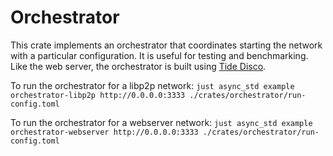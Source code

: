 # Orchestrator

This crate implements an orchestrator that coordinates starting the network with a particular configuration.  It is useful for testing and benchmarking.  Like the web server, the orchestrator is built using [Tide Disco](https://github.com/EspressoSystems/tide-disco).  

To run the orchestrator for a libp2p network: `just async_std example orchestrator-libp2p http://0.0.0.0:3333 ./crates/orchestrator/run-config.toml`

To run the orchestrator for a webserver network: `just async_std example orchestrator-webserver http://0.0.0.0:3333 ./crates/orchestrator/run-config.toml `